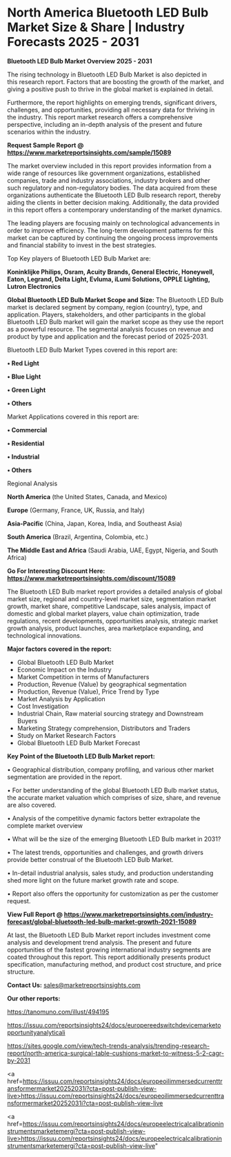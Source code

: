  # North America Bluetooth LED Bulb Market Size & Share | Industry Forecasts 2025 - 2031

<Strong> Bluetooth LED Bulb Market Overview 2025 - 2031</strong>

The rising technology in Bluetooth LED Bulb Market is also depicted in this research report. Factors that are boosting the growth of the market, and giving a positive push to thrive in the global market is explained in detail.

Furthermore, the report highlights on emerging trends, significant drivers, challenges, and opportunities, providing all necessary data for thriving in the industry. This report market research offers a comprehensive perspective, including an in-depth analysis of the present and future scenarios within the industry.

<strong>Request Sample Report @ <a href=https://www.marketreportsinsights.com/sample/15089>https://www.marketreportsinsights.com/sample/15089</a></strong>

The market overview included in this report provides information from a wide range of resources like government organizations, established companies, trade and industry associations, industry brokers and other such regulatory and non-regulatory bodies. The data acquired from these organizations authenticate the Bluetooth LED Bulb research report, thereby aiding the clients in better decision making. Additionally, the data provided in this report offers a contemporary understanding of the market dynamics.

The leading players are focusing mainly on technological advancements in order to improve efficiency. The long-term development patterns for this market can be captured by continuing the ongoing process improvements and financial stability to invest in the best strategies.

Top Key players of Bluetooth LED Bulb Market are:

<strong>Koninklijke Philips, Osram, Acuity Brands, General Electric, Honeywell, Eaton, Legrand, Delta Light, Evluma, iLumi Solutions, OPPLE Lighting, Lutron Electronics</strong>

<strong><b>Global Bluetooth LED Bulb Market Scope and Size:</b></strong>
The Bluetooth LED Bulb market is declared segment by company, region (country), type, and application. Players, stakeholders, and other participants in the global Bluetooth LED Bulb market will gain the market scope as they use the report as a powerful resource. The segmental analysis focuses on revenue and product by type and application and the forecast period of 2025-2031.

Bluetooth LED Bulb Market Types covered in this report are:

<strong>• Red Light

• Blue Light

• Green Light

• Others</strong>

Market Applications covered in this report are:

<strong>• Commercial

• Residential

• Industrial

• Others</strong> 

Regional Analysis

<strong>North America</strong> (the United States, Canada, and Mexico)

<strong>Europe</strong> (Germany, France, UK, Russia, and Italy)

<strong>Asia-Pacific</strong> (China, Japan, Korea, India, and Southeast Asia)

<strong>South America</strong> (Brazil, Argentina, Colombia, etc.)

<strong>The Middle East and Africa</strong> (Saudi Arabia, UAE, Egypt, Nigeria, and South Africa)

<strong>Go For Interesting Discount Here: <a href=https://www.marketreportsinsights.com/discount/15089>https://www.marketreportsinsights.com/discount/15089</a></strong>

The Bluetooth LED Bulb market report provides a detailed analysis of global market size, regional and country-level market size, segmentation market growth, market share, competitive Landscape, sales analysis, impact of domestic and global market players, value chain optimization, trade regulations, recent developments, opportunities analysis, strategic market growth analysis, product launches, area marketplace expanding, and technological innovations.

<strong><b>Major factors covered in the report:</b></strong>
<ul>
  <li>Global Bluetooth LED Bulb Market </li>
  <li>Economic Impact on the Industry</li>
  <li>Market Competition in terms of Manufacturers</li>
  <li>Production, Revenue (Value) by geographical segmentation</li>
  <li>Production, Revenue (Value), Price Trend by Type</li>
  <li>Market Analysis by Application</li>
  <li>Cost Investigation</li>
  <li>Industrial Chain, Raw material sourcing strategy and Downstream Buyers</li>
  <li>Marketing Strategy comprehension, Distributors and Traders</li>
  <li>Study on Market Research Factors</li>
  <li>Global Bluetooth LED Bulb Market Forecast</li>
</ul>

<strong><b>Key Point of the Bluetooth LED Bulb Market report:</b></strong>

• Geographical distribution, company profiling, and various other market segmentation are provided in the report.

• For better understanding of the global Bluetooth LED Bulb market status, the accurate market valuation which comprises of size, share, and revenue are also covered.

• Analysis of the competitive dynamic factors better extrapolate the complete market overview

• What will be the size of the emerging Bluetooth LED Bulb market in 2031?

• The latest trends, opportunities and challenges, and growth drivers provide better construal of the Bluetooth LED Bulb Market.

• In-detail industrial analysis, sales study, and production understanding shed more light on the future market growth rate and scope.

• Report also offers the opportunity for customization as per the customer request.

<strong><b>View Full Report @ <a href=https://www.marketreportsinsights.com/industry-forecast/global-bluetooth-led-bulb-market-growth-2021-15089>https://www.marketreportsinsights.com/industry-forecast/global-bluetooth-led-bulb-market-growth-2021-15089</a></b></strong>


At last, the Bluetooth LED Bulb Market report includes investment come analysis and development trend analysis. The present and future opportunities of the fastest growing international industry segments are coated throughout this report. This report additionally presents product specification, manufacturing method, and product cost structure, and price structure.

<strong>Contact Us:</strong>
sales@marketreportsinsights.com

<strong>Our other reports:</strong>

<a href=https://tanomuno.com/illust/494195>https://tanomuno.com/illust/494195</a>

<a href=https://issuu.com/reportsinsights24/docs/europereedswitchdevicemarketopportunityanalyticali>https://issuu.com/reportsinsights24/docs/europereedswitchdevicemarketopportunityanalyticali</a>

<a href=https://sites.google.com/view/tech-trends-analysis/trending-research-report/north-america-surgical-table-cushions-market-to-witness-5-2-cagr-by-2031>https://sites.google.com/view/tech-trends-analysis/trending-research-report/north-america-surgical-table-cushions-market-to-witness-5-2-cagr-by-2031</a>

<a href=https://issuu.com/reportsinsights24/docs/europeoilimmersedcurrenttransformermarket20252031i?cta=post-publish-view-live>https://issuu.com/reportsinsights24/docs/europeoilimmersedcurrenttransformermarket20252031i?cta=post-publish-view-live</a>

<a href=https://issuu.com/reportsinsights24/docs/europeelectricalcalibrationinstrumentsmarketemergi?cta=post-publish-view-live>https://issuu.com/reportsinsights24/docs/europeelectricalcalibrationinstrumentsmarketemergi?cta=post-publish-view-live</a>"

